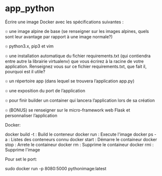 # app_python

Écrire une image Docker avec les spécifications suivantes :

๏ une image alpine de base (se renseigner sur les images alpines, quels sont leur
avantage par rapport à une image normale?)

๏ python3.x, pip3 et vim

๏ une installation automatique du fichier requirements.txt (qui contiendra entre autre la
librairie virtualenv) que vous écrirez à la racine de votre application. Renseignez vous
sur ce fichier requirements.txt, que fait il, pourquoi est il utile?

๏ un répertoire app (dans lequel se trouvera l’application app.py)

๏ une exposition du port de l’application

๏ pour finir builder un container qui lancera l’application lors de sa création

๏ (BONUS) se renseigner sur le micro-framework web Flask et personnaliser
l’application


Docker:

docker build <pathFolder> -t <imageName> : Build le conteneur
docker run <imageName> : Execute l'image 
docker ps -a : Listes des conteneurs connu
docker start <containerName> : Démarre le containeur
docker stop <containerName> : Arrete le containeur
docker rm <containerName> : Supprime le containeur
docker rmi <imageName> : Supprime l'image 


Pour set le port:

sudo docker run -p 8080:5000 pythonimage:latest
